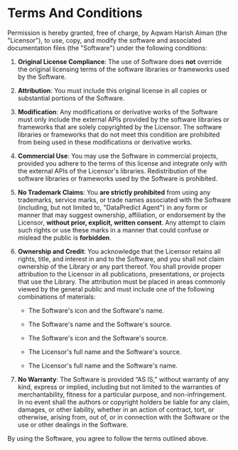 # Terms And Conditions

Permission is hereby granted, free of charge, by Aqwam Harish Aiman (the "Licensor"), to use, copy, and modify the software and associated documentation files (the "Software") under the following conditions:

1. **Original License Compliance**: The use of Software does **not** override the original licensing terms of the software libraries or frameworks used by the Software.

2. **Attribution**: You must include this original license in all copies or substantial portions of the Software.

3. **Modification**: Any modifications or derivative works of the Software must only include the external APIs provided by the software libraries or frameworks that are solely copyrighted by the Licensor. The software libraries or frameworks that do not meet this condition are prohibited from being used in these modifications or derivative works.

4. **Commercial Use**: You may use the Software in commercial projects, provided you adhere to the terms of this license and integrate only with the external APIs of the Licensor's libraries. Redistribution of the software libraries or frameworks used by the Software is prohibited.

5. **No Trademark Claims**: You **are strictly prohibited** from using any trademarks, service marks, or trade names associated with the Software (including, but not limited to, "DataPredict Agent") in any form or manner that may suggest ownership, affiliation, or endorsement by the Licensor, **without prior, explicit, written consent**. Any attempt to claim such rights or use these marks in a manner that could confuse or mislead the public is **forbidden**.

6. **Ownership and Credit**: You acknowledge that the Licensor retains all rights, title, and interest in and to the Software, and you shall not claim ownership of the Library or any part thereof. You shall provide proper attribution to the Licensor in all publications, presentations, or projects that use the Library. The attribution must be placed in areas commonly viewed by the general public and must include one of the following combinations of materials:  
   
   - The Software's icon and the Software's name.
      
   - The Software's name and the Software's source.
       
   - The Software's icon and the Software's source.
      
   - The Licensor's full name and the Software's source.
       
   - The Licensor's full name and the Software's name.

7. **No Warranty**: The Software is provided “AS IS,” without warranty of any kind, express or implied, including but not limited to the warranties of merchantability, fitness for a particular purpose, and non-infringement. In no event shall the authors or copyright holders be liable for any claim, damages, or other liability, whether in an action of contract, tort, or otherwise, arising from, out of, or in connection with the Software or the use or other dealings in the Software.

By using the Software, you agree to follow the terms outlined above.
